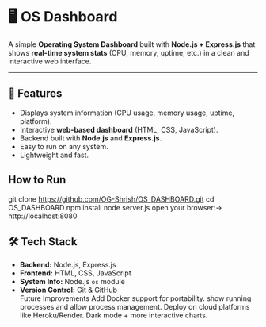 # 🖥️ OS Dashboard

A simple **Operating System Dashboard** built with **Node.js + Express.js** that shows **real-time system stats** (CPU, memory, uptime, etc.) in a clean and interactive web interface.

---

## 🚀 Features
- Displays system information (CPU usage, memory usage, uptime, platform).
- Interactive **web-based dashboard** (HTML, CSS, JavaScript).
- Backend built with **Node.js** and **Express.js**.
- Easy to run on any system.
- Lightweight and fast.

## How to Run
git clone https://github.com/OG-Shrish/OS_DASHBOARD.git
cd OS_DASHBOARD
npm install
node server.js
open your browser:->
http://localhost:8080

 ## 🛠 Tech Stack
- **Backend:** Node.js, Express.js  
- **Frontend:** HTML, CSS, JavaScript  
- **System Info:** Node.js `os` module  
- **Version Control:** Git & GitHub  
Future Improvements
Add Docker support for portability.
show running processes and allow process management.
Deploy on cloud platforms like Heroku/Render.
Dark mode + more interactive charts.



